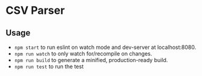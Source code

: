 # CSV Parser

## Usage

-   `npm start` to run eslint on watch mode and dev-server at localhost:8080.
-   `npm run watch` to only watch for/recompile on changes.
-   `npm run build` to generate a minified, production-ready build.
-   `npm run test` to run the test

